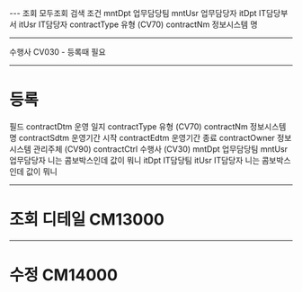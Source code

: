 --- 조회 모두조회
검색 조건
mntDpt 업무담당팀
mntUsr 업무담당자
itDpt IT담당부서
itUsr IT담당자
contractType 유형 (CV70)
contractNm 정보시스템 명

----
수행사 CV030 - 등록때 필요
****
# 등록

필드
contractDtm 운영 일지
contractType 유형 (CV70)
contractNm 정보시스템 명
contractSdtm 운영기간 시작
contractEdtm 운영기간 종료
contractOwner 정보시스템 관리주체 (CV90)
contractCtrl 수행사 (CV30)
mntDpt 업무담당팀
mntUsr 업무담당자 니는 콤보박스인데 값이 뭐니
itDpt IT담당팀
itUsr IT담당자 니는 콤보박스인데 값이 뭐니

--- 
# 조회 디테일 CM13000


---
# 수정 CM14000